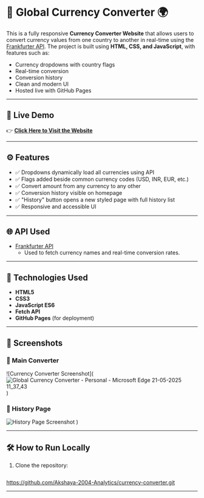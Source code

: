 # 💱 Global Currency Converter 🌍

This is a fully responsive **Currency Converter Website** that allows users to convert currency values from one country to another in real-time using the [Frankfurter API](https://www.frankfurter.app/). The project is built using **HTML, CSS, and JavaScript**, with features such as:

- Currency dropdowns with country flags
- Real-time conversion
- Conversion history
- Clean and modern UI
- Hosted live with GitHub Pages

---

## 🔗 Live Demo

👉 **[Click Here to Visit the Website]( https://akshaya-2004-analytics.github.io/currency-converter/)**  


---


## ⚙️ Features

- ✅ Dropdowns dynamically load all currencies using API
- ✅ Flags added beside common currency codes (USD, INR, EUR, etc.)
- ✅ Convert amount from any currency to any other
- ✅ Conversion history visible on homepage
- ✅ "History" button opens a new styled page with full history list
- ✅ Responsive and accessible UI

---

## 🌐 API Used

- [Frankfurter API](https://www.frankfurter.app/)
  - Used to fetch currency names and real-time conversion rates.

---

## 🚀 Technologies Used

- **HTML5**
- **CSS3**
- **JavaScript ES6**
- **Fetch API**
- **GitHub Pages** (for deployment)

---

## 📸 Screenshots

### 🧮 Main Converter
![Currency Converter Screenshot](![Global Currency Converter - Personal - Microsoft​ Edge 21-05-2025 11_37_43](https://github.com/user-attachments/assets/445ddc4d-a3fb-4ca2-a375-3728ff3dcf6c)
)

### 📘 History Page
![History Page Screenshot](https://github.com/user-attachments/assets/d3575d3a-c23a-4e37-9456-e4812ea323c1)
)

---

## 🛠️ How to Run Locally

1. Clone the repository:
   ```bash
  https://github.com/Akshaya-2004-Analytics/currency-converter.git


   
---





